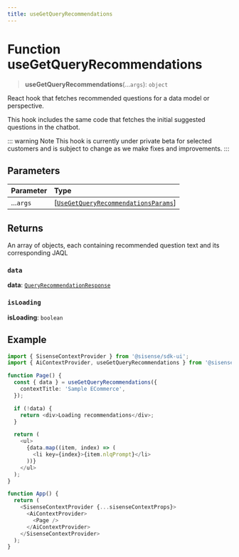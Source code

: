```yaml
---
title: useGetQueryRecommendations
---
```


# Function useGetQueryRecommendations <Badge type="beta" text="Beta" />

> **useGetQueryRecommendations**(...`args`): `object`

React hook that fetches recommended questions for a data model or perspective.

This hook includes the same code that fetches the initial suggested questions in the chatbot.

::: warning Note
This hook is currently under private beta for selected customers and is subject to change as we make fixes and improvements.
:::

## Parameters

| Parameter | Type |
| :------ | :------ |
| ...`args` | [[`UseGetQueryRecommendationsParams`](../interfaces/interface.UseGetQueryRecommendationsParams.md)] |

## Returns

An array of objects, each containing recommended question text and its corresponding JAQL

### `data`

**data**: [`QueryRecommendationResponse`](../type-aliases/type-alias.QueryRecommendationResponse.md)

### `isLoading`

**isLoading**: `boolean`

## Example

```ts
import { SisenseContextProvider } from '@sisense/sdk-ui';
import { AiContextProvider, useGetQueryRecommendations } from '@sisense/sdk-ui/ai';

function Page() {
  const { data } = useGetQueryRecommendations({
    contextTitle: 'Sample ECommerce',
  });

  if (!data) {
    return <div>Loading recommendations</div>;
  }

  return (
    <ul>
      {data.map((item, index) => (
        <li key={index}>{item.nlqPrompt}</li>
      ))}
    </ul>
  );
}

function App() {
  return (
    <SisenseContextProvider {...sisenseContextProps}>
      <AiContextProvider>
        <Page />
      </AiContextProvider>
    </SisenseContextProvider>
  );
}
```
